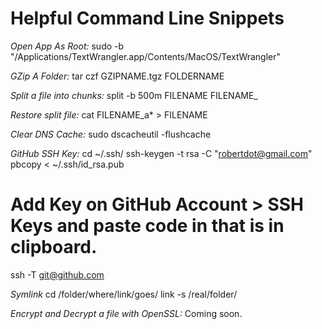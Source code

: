 Helpful Command Line Snippets
=============================

*Open App As Root:*
sudo -b "/Applications/TextWrangler.app/Contents/MacOS/TextWrangler"

*GZip A Folder:*
tar czf GZIPNAME.tgz FOLDERNAME

*Split a file into chunks:*
split -b 500m FILENAME FILENAME_

*Restore split file:*
cat FILENAME_a* > FILENAME

*Clear DNS Cache:*
sudo dscacheutil -flushcache

*GitHub SSH Key:*
cd ~/.ssh/
ssh-keygen -t rsa -C "robertdot@gmail.com"
pbcopy < ~/.ssh/id_rsa.pub
# Add Key on GitHub Account > SSH Keys and paste code in that is in clipboard.
ssh -T git@github.com

*Symlink*
cd /folder/where/link/goes/
link -s /real/folder/

*Encrypt and Decrypt a file with OpenSSL:*
Coming soon.
